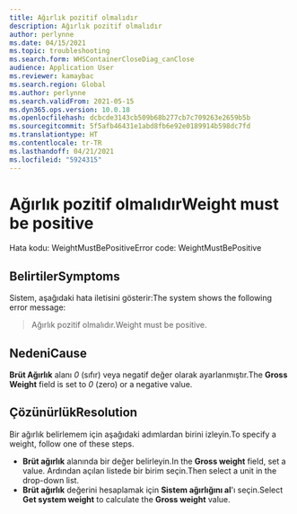 ```yaml
---
title: Ağırlık pozitif olmalıdır
description: Ağırlık pozitif olmalıdır
author: perlynne
ms.date: 04/15/2021
ms.topic: troubleshooting
ms.search.form: WHSContainerCloseDiag_canClose
audience: Application User
ms.reviewer: kamaybac
ms.search.region: Global
ms.author: perlynne
ms.search.validFrom: 2021-05-15
ms.dyn365.ops.version: 10.0.18
ms.openlocfilehash: dcbcde3143cb509b68b277cb7c709263e2659b5b
ms.sourcegitcommit: 5f5afb46431e1abd8fb6e92e0189914b598dc7fd
ms.translationtype: HT
ms.contentlocale: tr-TR
ms.lasthandoff: 04/21/2021
ms.locfileid: "5924315"
---
```

# <a name="weight-must-be-positive"></a><span data-ttu-id="ceaa0-103">Ağırlık pozitif olmalıdır</span><span class="sxs-lookup"><span data-stu-id="ceaa0-103">Weight must be positive</span></span>

<span data-ttu-id="ceaa0-104">Hata kodu: WeightMustBePositive</span><span class="sxs-lookup"><span data-stu-id="ceaa0-104">Error code: WeightMustBePositive</span></span>

## <a name="symptoms"></a><span data-ttu-id="ceaa0-105">Belirtiler</span><span class="sxs-lookup"><span data-stu-id="ceaa0-105">Symptoms</span></span>

<span data-ttu-id="ceaa0-106">Sistem, aşağıdaki hata iletisini gösterir:</span><span class="sxs-lookup"><span data-stu-id="ceaa0-106">The system shows the following error message:</span></span>

> <span data-ttu-id="ceaa0-107">Ağırlık pozitif olmalıdır.</span><span class="sxs-lookup"><span data-stu-id="ceaa0-107">Weight must be positive.</span></span>

## <a name="cause"></a><span data-ttu-id="ceaa0-108">Nedeni</span><span class="sxs-lookup"><span data-stu-id="ceaa0-108">Cause</span></span>

<span data-ttu-id="ceaa0-109">**Brüt Ağırlık** alanı *0* (sıfır) veya negatif değer olarak ayarlanmıştır.</span><span class="sxs-lookup"><span data-stu-id="ceaa0-109">The **Gross Weight** field is set to *0* (zero) or a negative value.</span></span>

## <a name="resolution"></a><span data-ttu-id="ceaa0-110">Çözünürlük</span><span class="sxs-lookup"><span data-stu-id="ceaa0-110">Resolution</span></span>

<span data-ttu-id="ceaa0-111">Bir ağırlık belirlemem için aşağıdaki adımlardan birini izleyin.</span><span class="sxs-lookup"><span data-stu-id="ceaa0-111">To specify a weight, follow one of these steps.</span></span>

- <span data-ttu-id="ceaa0-112">**Brüt ağırlık** alanında bir değer belirleyin.</span><span class="sxs-lookup"><span data-stu-id="ceaa0-112">In the **Gross weight** field, set a value.</span></span> <span data-ttu-id="ceaa0-113">Ardından açılan listede bir birim seçin.</span><span class="sxs-lookup"><span data-stu-id="ceaa0-113">Then select a unit in the drop-down list.</span></span>
- <span data-ttu-id="ceaa0-114">**Brüt ağırlık** değerini hesaplamak için **Sistem ağırlığını al**'ı seçin.</span><span class="sxs-lookup"><span data-stu-id="ceaa0-114">Select **Get system weight** to calculate the **Gross weight** value.</span></span>
